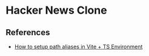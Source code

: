 # Hacker News Clone

## References

- [How to setup path aliases in Vite + TS Environment](https://www.youtube.com/watch?v=h2ZS5rTsuRQ)
